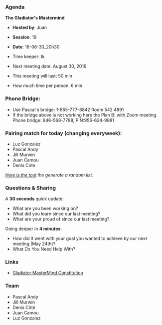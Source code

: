 ### Agenda

**The Gladiator's Mastermind** 
- **Hosted by**: Juan
- **Session**: 19
- **Date**: 16-08-30_20h30
- Time keeper: tk
- Next meeting date: August 30, 2016

- This meeting will last: 50 min
- How much time per person: 6 min

### Phone Bridge:
- Use Pascal's bridge: 1-855-777-8842 Room 542 4891
- If the bridge above is not working here the Plan B: with Zoom meeting. Phone bridge: 646-568-7788, PIN:956-624-9881
	
### Pairing match for today (changing everyweek):

- Luz Gonzalez
- Pascal Andy
- Jill Murwin
- Juan Camou 
- Denis Cote

*[Here is the tool](https://github.com/pascalandy/meeting/blob/master/Gladiator-MasterMind-Constitution.md#randomizelistcom) the generate a random list.*

### Questions & Sharing

A **30 seconds** quick update:

- What are you been working on?
- What did you learn since our last meeting?
- What are your proud of since our last meeting?

Going deeper in **4 minutes**:
	
- How did it went with your goal you wanted to achieve by our next meeting (May 24th)?
- What Do You Need Help With?

### Links
- [Gladiator MasterMind Constitution](https://github.com/pascalandy/meeting/blob/master/Gladiator-MasterMind-Constitution.md)

### Team

- Pascal Andy
- Jill Murwin
- Denis Côté
- Juan Camou
- Luz Gonzalez
